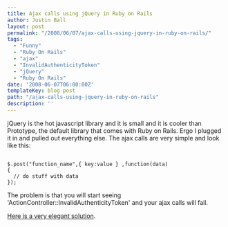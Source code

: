 ```yaml
---
title: Ajax calls using jQuery in Ruby on Rails
author: Justin Ball
layout: post
permalink: "/2008/06/07/ajax-calls-using-jquery-in-ruby-on-rails/"
tags:
  - "Funny"
  - "Ruby On Rails"
  - "ajax"
  - "InvalidAuthenticityToken"
  - "jQuery"
  - "Ruby On Rails"
date: '2008-06-07T06:00:00Z'
templateKey: blog-post
path: "/ajax-calls-using-jquery-in-ruby-on-rails"
description: ''
---
```


jQuery is the hot javascript library and it is small and it is cooler than Prototype, the default library that comes with Ruby on Rails.  Ergo I plugged it in and pulled out everything else.  The ajax calls are very simple and look like this:


<pre><code class="javascript">
$.post("function_name",{ key:value } ,function(data)
{
  // do stuff with data
});
</pre></code>

The problem is that you will start seeing 'ActionController::InvalidAuthenticityToken' and your ajax calls will fail.

<a href="http://henrik.nyh.se/2008/05/rails-authenticity-token-with-jquery">Here is a very elegant solution</a>.

